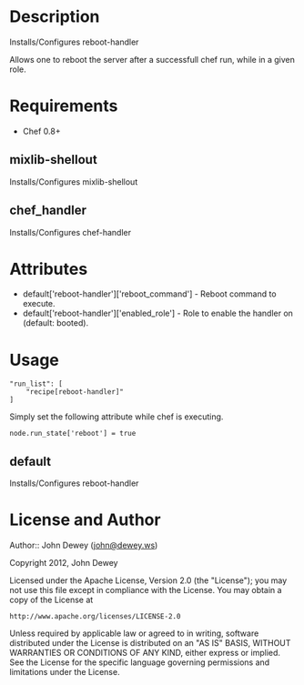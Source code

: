 Description
===========

Installs/Configures reboot-handler

Allows one to reboot the server after a successfull chef run, while
in a given role.

Requirements
============

* Chef 0.8+

mixlib-shellout
----

Installs/Configures mixlib-shellout

chef_handler
----

Installs/Configures chef-handler

Attributes
==========

* default['reboot-handler']['reboot_command'] - Reboot command to execute.
* default['reboot-handler']['enabled_role'] - Role to enable the handler on (default: booted).

Usage
=====

    "run_list": [
        "recipe[reboot-handler]"
    ]

Simply set the following attribute while chef is executing.

    node.run_state['reboot'] = true

default
----

Installs/Configures reboot-handler

License and Author
==================

Author:: John Dewey (<john@dewey.ws>)

Copyright 2012, John Dewey

Licensed under the Apache License, Version 2.0 (the "License");
you may not use this file except in compliance with the License.
You may obtain a copy of the License at

    http://www.apache.org/licenses/LICENSE-2.0

Unless required by applicable law or agreed to in writing, software
distributed under the License is distributed on an "AS IS" BASIS,
WITHOUT WARRANTIES OR CONDITIONS OF ANY KIND, either express or implied.
See the License for the specific language governing permissions and
limitations under the License.
